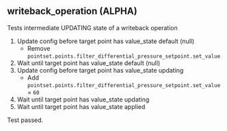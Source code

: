 
## writeback_operation (ALPHA)

Tests intermediate UPDATING state of a writeback operation

1. Update config before target point has value_state default (null)
    * Remove `pointset.points.filter_differential_pressure_setpoint.set_value`
1. Wait until target point has value_state default (null)
1. Update config before target point has value_state updating
    * Add `pointset.points.filter_differential_pressure_setpoint.set_value` = `60`
1. Wait until target point has value_state updating
1. Wait until target point has value_state applied

Test passed.
